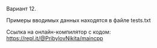 Вариант 12.

Примеры вводимых данных находятся в файле tests.txt

Ссылка на онлайн-компилятор с кодом: https://repl.it/@PribylovNikita/maincpp

